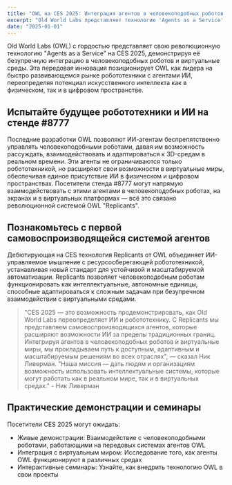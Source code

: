 ```yaml
---
title: "OWL на CES 2025: Интеграция агентов в человекоподобных роботов и виртуальные миры"
excerpt: "Old World Labs представляет технологию 'Agents as a Service', интегрируя ИИ-агентов в человекоподобных роботов и виртуальные среды через нашу революционную систему 'Replicants'."
date: "2025-01-01"
---
```


Old World Labs (OWL) с гордостью представляет свою революционную технологию "Agents as a Service" на CES 2025, демонстрируя её безупречную интеграцию в человекоподобных роботов и виртуальные среды. Эта передовая инновация позиционирует OWL как лидера на быстро развивающемся рынке робототехники с агентами ИИ, переопределяя потенциал искусственного интеллекта как в физическом, так и в цифровом пространстве.

## Испытайте будущее робототехники и ИИ на стенде #8777

Последние разработки OWL позволяют ИИ-агентам беспрепятственно управлять человекоподобными роботами, давая им возможность рассуждать, взаимодействовать и адаптироваться к 3D-средам в реальном времени. Эти агенты не ограничиваются только робототехникой, но расширяют свои возможности в виртуальные миры, обеспечивая единое присутствие ИИ в физическом и цифровом пространствах. Посетители стенда #8777 могут напрямую взаимодействовать с этими агентами в человекоподобных роботах, на экранах и в виртуальных платформах — всё это связано революционной системой OWL "Replicants".

## Познакомьтесь с первой самовоспроизводящейся системой агентов

Дебютирующая на CES технология Replicants от OWL объединяет ИИ-управляемое мышление с ресурсосберегающей робототехникой, устанавливая новый стандарт для устойчивой и масштабируемой автоматизации. Replicants позволяет человекоподобным роботам функционировать как интеллектуальные, автономные единицы, способные адаптироваться к сложным задачам при безупречном взаимодействии с виртуальными средами.

> "CES 2025 — это возможность продемонстрировать, как Old World Labs переопределяет ИИ и робототехнику. С Replicants мы представляем самовоспроизводящихся агентов, которые расширяют возможности ИИ за пределы традиционных границ. Интегрируя агентов в человекоподобных роботов и виртуальные миры, мы прокладываем путь к доступным, адаптивным и масштабируемым решениям во всех отраслях", — сказал Ник Ливерман. "Наша миссия — дать людям и организациям возможность использовать интеллектуальные системы, которые могут работать как в реальном мире, так и в виртуальных средах." - Ник Ливерман

## Практические демонстрации и семинары

Посетители CES 2025 могут ожидать:

- Живые демонстрации: Взаимодействие с человекоподобными роботами, работающими на передовых системах агентов OWL
- Интеграция с виртуальным миром: Исследование того, как агенты OWL функционируют в различных средах
- Интерактивные семинары: Узнайте, как внедрить технологию OWL в свои проекты
